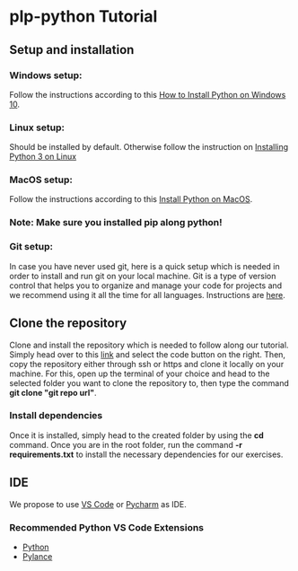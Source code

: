 # plp-python Tutorial


## Setup and installation

### Windows setup:
 Follow the instructions according to this [How to Install Python on Windows 10](https://www.digitalocean.com/community/tutorials/install-python-windows-10).

### Linux setup:
Should be installed by default. Otherwise follow the instruction on [Installing Python 3 on Linux](https://docs.python-guide.org/starting/install3/linux/)
### MacOS setup:
Follow the instructions according to this [Install Python on MacOS](https://www.jcchouinard.com/install-python-on-macos/#:~:text=The%20best%20place%20to%20install,to%20start%20the%20Python%20installer.). 

### Note: Make sure you installed pip along python!

### Git setup:
In case you have never used git, here is a quick setup which is needed in order to install and run git on your local machine. Git is a type of version control that helps you to organize and manage your code for projects and we recommend using it all the time for all languages. Instructions are [here](https://git-scm.com/book/en/v2/Getting-Started-Installing-Git).

## Clone the repository
Clone and install the repository which is needed to follow along our tutorial. Simply head over to this [link](https://github.com/Chreggii/plp-python) and select the code button on the right. Then, copy the repository either through ssh or https and clone it locally on your machine. For this, open up the terminal of your choice and head to the selected folder you want to clone the repository to, then type the command **git clone "git repo url"**. 


### Install dependencies
Once it is installed, simply head to the created folder by using the **cd** command.
Once you are in the root folder, run the command **-r requirements.txt** to install the necessary dependencies for our exercises. 


## IDE
We propose to use [VS Code](https://code.visualstudio.com/) or [Pycharm](https://www.jetbrains.com/de-de/pycharm/) as IDE.

### Recommended Python VS Code Extensions
- [Python](https://marketplace.visualstudio.com/items?itemName=ms-python.python)
- [Pylance](https://marketplace.visualstudio.com/items?itemName=ms-python.vscode-pylance)
